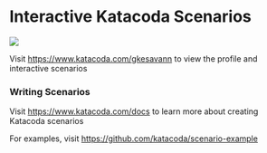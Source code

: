 # Interactive Katacoda Scenarios

[![](http://shields.katacoda.com/katacoda/gkesavann/count.svg)](https://www.katacoda.com/gkesavann "Get your profile on Katacoda.com")

Visit https://www.katacoda.com/gkesavann to view the profile and interactive scenarios

### Writing Scenarios
Visit https://www.katacoda.com/docs to learn more about creating Katacoda scenarios

For examples, visit https://github.com/katacoda/scenario-example
